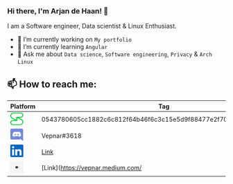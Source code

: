 ### Hi there, I'm Arjan de Haan! 👋

I am a Software engineer, Data scientist & Linux Enthusiast.  

- 🔭 I’m currently working on `My portfolio`
- 🌱 I’m currently learning `Angular`
- 💬 Ask me about `Data science`, `Software engineering`, `Privacy` & `Arch Linux`

## 📫 How to reach me:
| Platform | Tag |
|---|---|
| [<img src="/images/session.png" alt="session" width="30" height="29"/>](https://getsession.org/ ) | 0543780605cc1882c6c812f64b46f6c3c15e5d9f88477e2f70a528a4443cfbd94a |
| [<img src="/images/discord.png" alt="discord" width="30" height="29"/>](https://discord.com/) | Vepnar#3618 |
| [<img src="/images/linkedin.png" alt="linkedin" width="30" height="29"/>](https://www.linkedin.com/in/arjan-de-haan-a483481b8/) | [Link](https://www.linkedin.com/in/arjan-de-haan-a483481b8/) |
| [<img src="/images/medium.png" alt="medium" width="30" height="29"/>](https://vepnar.medium.com/) | [Link](https://vepnar.medium.com/ |


<!--
**Vepnar/Vepnar** is a ✨ _special_ ✨ repository because its `README.md` (this file) appears on your GitHub profile.

Here are some ideas to get you started:

- 🔭 I’m currently working on ...
- 🌱 I’m currently learning ...
- 👯 I’m looking to collaborate on ...
- 🤔 I’m looking for help with ...
- 💬 Ask me about ...
- 📫 How to reach me: ...
- 😄 Pronouns: ...
- ⚡ Fun fact: ...
-->
